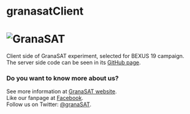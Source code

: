 granasatClient
========================================================================
![GranaSAT](https://cloud.githubusercontent.com/assets/3924815/3865957/261cbb64-1fb6-11e4-8724-823485676743.jpg)
========================================================================
Client side of GranaSAT experiment, selected for BEXUS 19 campaign.  
The server side code can be seen in its [GitHub page](https://github.com/agarciamontoro/granasatServer).

### Do you want to know more about us?
See more information at [GranaSAT website](http://granasat.ugr.es).  
Like our fanpage at [Facebook](http://www.facebook.com/granasat).  
Follow us on Twitter: [@granaSAT](http://twitter.com/GranaSAT).  
